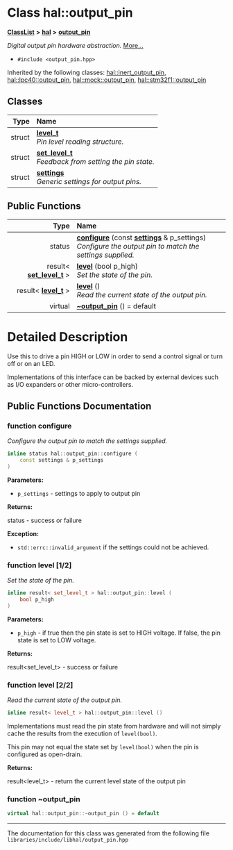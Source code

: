 

# Class hal::output\_pin



[**ClassList**](annotated.md) **>** [**hal**](namespacehal.md) **>** [**output\_pin**](classhal_1_1output__pin.md)



_Digital output pin hardware abstraction._ [More...](#detailed-description)

* `#include <output_pin.hpp>`





Inherited by the following classes: [hal::inert\_output\_pin](classhal_1_1inert__output__pin.md),  [hal::lpc40::output\_pin](classhal_1_1lpc40_1_1output__pin.md),  [hal::mock::output\_pin](structhal_1_1mock_1_1output__pin.md),  [hal::stm32f1::output\_pin](classhal_1_1stm32f1_1_1output__pin.md)










## Classes

| Type | Name |
| ---: | :--- |
| struct | [**level\_t**](structhal_1_1output__pin_1_1level__t.md) <br>_Pin level reading structure._  |
| struct | [**set\_level\_t**](structhal_1_1output__pin_1_1set__level__t.md) <br>_Feedback from setting the pin state._  |
| struct | [**settings**](structhal_1_1output__pin_1_1settings.md) <br>_Generic settings for output pins._  |






















## Public Functions

| Type | Name |
| ---: | :--- |
|  status | [**configure**](#function-configure) (const [**settings**](structhal_1_1output__pin_1_1settings.md) & p\_settings) <br>_Configure the output pin to match the settings supplied._  |
|  result&lt; [**set\_level\_t**](structhal_1_1output__pin_1_1set__level__t.md) &gt; | [**level**](#function-level-12) (bool p\_high) <br>_Set the state of the pin._  |
|  result&lt; [**level\_t**](structhal_1_1output__pin_1_1level__t.md) &gt; | [**level**](#function-level-22) () <br>_Read the current state of the output pin._  |
| virtual  | [**~output\_pin**](#function-output_pin) () = default<br> |




























# Detailed Description


Use this to drive a pin HIGH or LOW in order to send a control signal or turn off or on an LED.


Implementations of this interface can be backed by external devices such as I/O expanders or other micro-controllers. 


    
## Public Functions Documentation




### function configure 

_Configure the output pin to match the settings supplied._ 
```C++
inline status hal::output_pin::configure (
    const settings & p_settings
) 
```





**Parameters:**


* `p_settings` - settings to apply to output pin 



**Returns:**

status - success or failure 




**Exception:**


* `std::errc::invalid_argument` if the settings could not be achieved. 




        



### function level [1/2]

_Set the state of the pin._ 
```C++
inline result< set_level_t > hal::output_pin::level (
    bool p_high
) 
```





**Parameters:**


* `p_high` - if true then the pin state is set to HIGH voltage. If false, the pin state is set to LOW voltage. 



**Returns:**

result&lt;set\_level\_t&gt; - success or failure 





        



### function level [2/2]

_Read the current state of the output pin._ 
```C++
inline result< level_t > hal::output_pin::level () 
```



Implementations must read the pin state from hardware and will not simply cache the results from the execution of `level(bool)`.


This pin may not equal the state set by `level(bool)` when the pin is configured as open-drain.




**Returns:**

result&lt;level\_t&gt; - return the current level state of the output pin 





        



### function ~output\_pin 

```C++
virtual hal::output_pin::~output_pin () = default
```




------------------------------
The documentation for this class was generated from the following file `libraries/include/libhal/output_pin.hpp`

